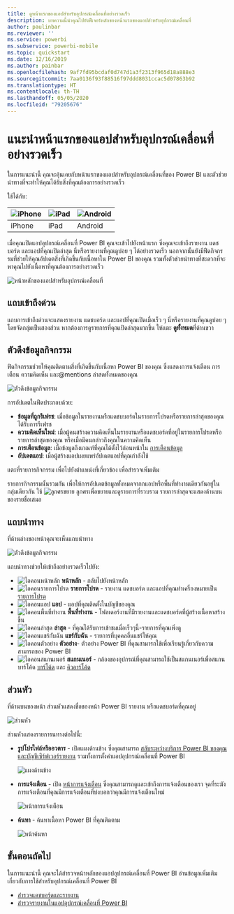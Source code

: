 ```yaml
---
title: ดูหน้าแรกของแอปสำหรับอุปกรณ์เคลื่อนที่อย่างรวดเร็ว
description: บทความนี้นำคุณไปยังฟีเจอร์หลักของหน้าแรกของแอปสำหรับอุปกรณ์เคลื่อนที่
author: paulinbar
ms.reviewer: ''
ms.service: powerbi
ms.subservice: powerbi-mobile
ms.topic: quickstart
ms.date: 12/16/2019
ms.author: painbar
ms.openlocfilehash: 9af7fd95bcdaf0d747d1a3f2313f965d18a888e3
ms.sourcegitcommit: 7aa0136f93f88516f97ddd8031ccac5d07863b92
ms.translationtype: HT
ms.contentlocale: th-TH
ms.lasthandoff: 05/05/2020
ms.locfileid: "79205676"
---
```

# <a name="a-quick-tour-of-the-mobile-app-home-page"></a>แนะนำหน้าแรกของแอปสำหรับอุปกรณ์เคลื่อนที่อย่างรวดเร็ว
ในการแนะนำนี้ คุณจะคุ้นเคยกับหน้าแรกของแอปสำหรับอุปกรณ์เคลื่อนที่ของ Power BI และตัวช่วยนำทางที่จะทำให้คุณได้รับสิ่งที่คุณต้องการอย่างรวดเร็ว

ใช้ได้กับ:

| ![iPhone](./media/mobile-apps-quickstart-view-dashboard-report/iphone-logo-30-px.png) | ![iPad](./media/mobile-apps-quickstart-view-dashboard-report/ipad-logo-30-px.png) | ![Android](./media/mobile-apps-quickstart-view-dashboard-report/android-logo-30-px.png) |
|:--- |:--- |:--- |
| iPhone | iPad | Android | 

เมื่อคุณเปิดแอปอุปกรณ์เคลื่อนที่ Power BI คุณจะเข้าไปยังหน้าแรก ซึ่งคุณจะเข้าถึงรายงาน แดชบอร์ด และแอปที่คุณเปิดล่าสุด นี่หรือรายงานที่คุณดูบ่อย ๆ ได้อย่างรวดเร็ว นอกจากนั้นยังมีฟีดกิจกรรมที่ช่วยให้คุณอัปเดตสิ่งที่เกิดขึ้นกับเนื้อหาใน Power BI ของคุณ รวมทั้งตัวช่วยนำทางที่สะดวกที่จะพาคุณไปยังเนื้อหาที่คุณต้องการอย่างรวดเร็ว

![หน้าหลักของแอปสำหรับอุปกรณ์เคลื่อนที่](./media/mobile-apps-home-page/powerbi-mobile-app-home.png)
 
## <a name="quick-access-tab"></a>แถบเข้าถึงด่วน

แถบการเข้าถึงด่วนจะแสดงรายงาน แดชบอร์ด และแอปที่คุณเปิดเมื่อเร็ว ๆ นี่หรือรายงานที่คุณดูบ่อย ๆ โดยจัดกลุ่มเป็นสองส่วน หากต้องการดูรายการที่คุณเปิดล่าสุดมากขึ้น ให้แตะ **ดูทั้งหมด**ที่ด้านขวา 

## <a name="activity-feed"></a>ตัวดึงข้อมูลกิจกรรม

ฟิดกิจกรรมช่วยให้คุณติดตามสิ่งที่เกิดขึ้นกับเนื้อหา Power BI ของคุณ ซึ่งแสดงการแจ้งเตือน การเตือน ความคิดเห็น และ@mentions ล่าสดทั้งหมดของคุณ

![ตัวดึงข้อมูลกิจกรรม](./media/mobile-apps-home-page/powerbi-mobile-app-activity.png)

การอัปเดตในฟีดประกอบด้วย:
* **ข้อมูลที่ถูกรีเฟรช**: เมื่อข้อมูลในรายงานหรือแดชบบอร์ดในรายการโปรดหรือรายการล่าสุดของคุณได้รับการรีเฟรช
* **ความคิดเห็นใหม่**: เมื่อผู้คนสร้างความคิดเห็นในรายงานหรือแดชบอร์ดที่อยู่ในรายการโปรดหรือรายการล่าสุดของคุณ หรือเมื่อมีคนกล่าวถึงคุณในความคิดเห็น
* **การเตือนข้อมูล**: เมื่อข้อมูลถึงเกณฑ์ที่คุณได้ตั้งไว้ก่อนหน้าใน [การเตือนข้อมูล](../../mobile-set-data-alerts-in-the-mobile-apps.md)
* **อัปเดตแอป**: เมื่อผู้สร้างแอปเผยแพร่อัปเดตแอปที่คุณกำลังใช้

 แตะที่รายการกิจกรรม เพื่อไปยังตำแหน่งที่เกี่ยวข้อง เพื่อสำรวจเพิ่มเติม

รายการกิจกรรมนั้นรวมกัน เพื่อให้การอัปเดตข้อมูลทั้งหมดจากกแอปหรือพื้นที่ทำงานเดียวกันอยู่ในกลุ่มเดียวกัน ใช้ ![ลูกศรขยาย](./media/mobile-apps-home-page/powerbi-mobile-app-expand-arrow.png) ลูกศรเพื่อขยายและดูรายการที่รวบรวม รายการล่าสุดจะแสดงด้านบนของรายชื่อเสมอ

## <a name="navigation-bar"></a>แถบนำทาง

ที่ด้านล่างของหน้าคุณจะเห็นแถบนำทาง

![ตัวดึงข้อมูลกิจกรรม](./media/mobile-apps-home-page/powerbi-mobile-app-navbar.png)

แถบนำทางช่วยให้เข้าถึงอย่างรวดเร็วไปยัง:

* ![ไอคอนหน้าหลัก](./media/mobile-apps-home-page/powerbi-mobile-app-home-icon.png) **หน้าหลัก** - กลับไปยังหน้าหลัก
* ![ไอคอนรายการโปรด](./media/mobile-apps-home-page/powerbi-mobile-app-favorites-icon.png) **รายการโปรด** - รายงาน แดชบอร์ด และแอปที่คุณทำเครื่องหมายเป็น[รายการโปรด](../../mobile-apps-favorites.md)
* ![ไอคอนแอป](./media/mobile-apps-home-page/powerbi-mobile-app-apps-icon.png) **แอป** - แอปที่คุณติดตั้งในบัญชีของคุณ
* ![ไอคอนพื้นที่ทำงาน](./media/mobile-apps-home-page/powerbi-mobile-app-workspaces-icon.png) **พื้นที่ทำงาน** - โฟลเดอร์งานที่มีรายงานและแดชบอร์ดที่ผู้สร้างเนื้อหาสร้างขึ้น
* ![ไอคอนล่าสุด](./media/mobile-apps-home-page/powerbi-mobile-app-recents-icon.png) **ล่าสุด** - ที่คุณได้รับการเข้าชมเมื่อเร็วๆนี้-รายการที่คุณเพิ่งดู
* ![ไอคอนแชร์กับฉัน](./media/mobile-apps-home-page/powerbi-mobile-app-shared-with-me-icon.png) **แชร์กับฉัน** - รายการที่บุคคลอื่นแชร์ให้คุณ
* ![ไอคอนตัวอย่าง](./media/mobile-apps-home-page/powerbi-mobile-app-samples-icon.png) **ตัวอย่าง**- ตัวอย่าง Power BI ที่คุณสามารถใช้เพื่อเรียนรู้เกี่ยวกับความสามารถของ Power BI
* ![ไอคอนสแกนเนอร์](./media/mobile-apps-home-page/powerbi-mobile-app-scanner-icon.png) **สแกนเนอร์** - กล้องของอุปกรณ์ที่คุณสามารถใช้เป็นสแกนเนอร์เพื่อสแกนบาร์โค้ด [บาร์โค้ด](../../mobile-apps-scan-barcode-iphone.md) และ [คิวอาร์โค้ด](../../mobile-apps-qr-code.md)

## <a name="header"></a>ส่วนหัว

ที่ด้านบนของหน้า ส่วนหัวแสดงชื่อของหน้า Power BI รายงาน หรือแดชบอร์ดที่คุณอยู่

![ส่วนหัว](./media/mobile-apps-home-page/powerbi-mobile-app-header.png)

ส่วนหัวแสดงรายการนทางต่อไปนี้:
* **รูปโปรไฟล์หรืออวตาร** - เปิดแผงด้านข้าง ซึ่งคุณสามารถ [สลับระหว่างบริการ Power BI ของคุณและบัญชีเซิร์ฟเวอร์รายงาน](../../mobile-app-ssrs-kpis-mobile-on-premises-reports.md) รวมทั้งการตั้งค่าแอปอุปกรณ์เคลื่อนที่ Power BI

    ![แผงด้านข้าง](./media/mobile-apps-home-page/powerbi-mobile-app-side-panel.png)

* **การแจ้งเตือน** - เปิด [หน้าการแจ้งเตือน](../../mobile-apps-notification-center.md) ซึ่งคุณสามารถดูและเข้าถึงการแจ้งเตือนของเรา จุดที่ระฆังการแจ้งเตือนที่คุณมีการแจ้งเตือนที่บ่งบอกว่าคุณมีการแจ้งเตือนใหม่

    ![หน้าการแจ้งเตือน](./media/mobile-apps-home-page/powerbi-mobile-app-notifications-page.png)

* **ค้นหา** - ค้นหาเนื้อหา Power BI ที่คุณติดตาม

    ![หน้าค้นหา](./media/mobile-apps-home-page/powerbi-mobile-app-search-page.png)

## <a name="next-steps"></a>ขั้นตอนถัดไป
ในการแนะนำนี้ คุณจะได้สำรวจหน้าหลักของแอปอุปกรณ์เคลื่อนที่ Power BI อ่านข้อมูลเพิ่มเติมเกี่ยวกับการใช้สำหรับอุปกรณ์เคลื่อนที่ Power BI 
* [สำรวจแดชบอร์ดและรายงาน](../../mobile-apps-quickstart-view-dashboard-report.md)
* [สำรวจรายงานในแอปอุปกรณ์เคลื่อนที่ Power BI](../../mobile-reports-in-the-mobile-apps.md)
